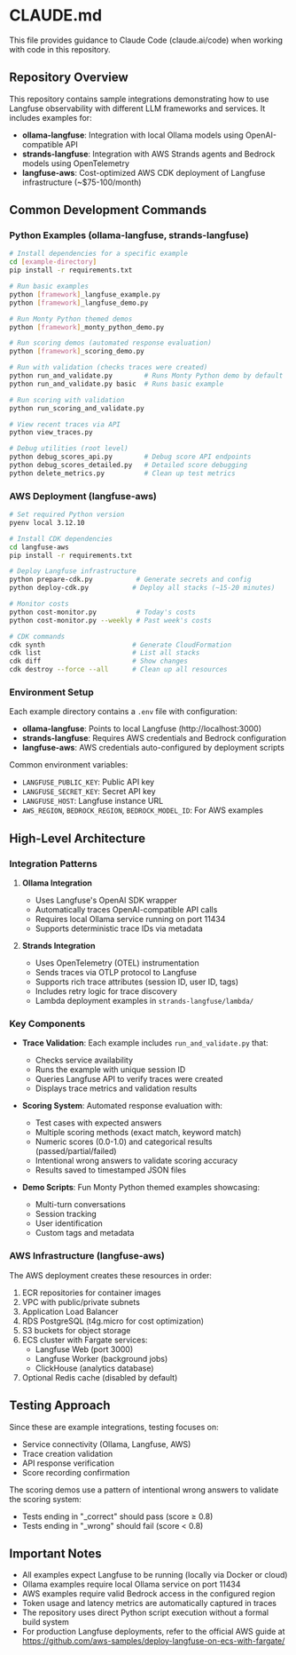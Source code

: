 # CLAUDE.md

This file provides guidance to Claude Code (claude.ai/code) when working with code in this repository.

## Repository Overview

This repository contains sample integrations demonstrating how to use Langfuse observability with different LLM frameworks and services. It includes examples for:

- **ollama-langfuse**: Integration with local Ollama models using OpenAI-compatible API
- **strands-langfuse**: Integration with AWS Strands agents and Bedrock models using OpenTelemetry
- **langfuse-aws**: Cost-optimized AWS CDK deployment of Langfuse infrastructure (~$75-100/month)

## Common Development Commands

### Python Examples (ollama-langfuse, strands-langfuse)

```bash
# Install dependencies for a specific example
cd [example-directory]
pip install -r requirements.txt

# Run basic examples
python [framework]_langfuse_example.py
python [framework]_langfuse_demo.py

# Run Monty Python themed demos
python [framework]_monty_python_demo.py

# Run scoring demos (automated response evaluation)
python [framework]_scoring_demo.py

# Run with validation (checks traces were created)
python run_and_validate.py        # Runs Monty Python demo by default
python run_and_validate.py basic  # Runs basic example

# Run scoring with validation
python run_scoring_and_validate.py

# View recent traces via API
python view_traces.py

# Debug utilities (root level)
python debug_scores_api.py        # Debug score API endpoints
python debug_scores_detailed.py   # Detailed score debugging
python delete_metrics.py          # Clean up test metrics
```

### AWS Deployment (langfuse-aws)

```bash
# Set required Python version
pyenv local 3.12.10

# Install CDK dependencies
cd langfuse-aws
pip install -r requirements.txt

# Deploy Langfuse infrastructure
python prepare-cdk.py           # Generate secrets and config
python deploy-cdk.py           # Deploy all stacks (~15-20 minutes)

# Monitor costs
python cost-monitor.py          # Today's costs
python cost-monitor.py --weekly # Past week's costs

# CDK commands
cdk synth                      # Generate CloudFormation
cdk list                       # List all stacks
cdk diff                       # Show changes
cdk destroy --force --all      # Clean up all resources
```

### Environment Setup

Each example directory contains a `.env` file with configuration:
- **ollama-langfuse**: Points to local Langfuse (http://localhost:3000)
- **strands-langfuse**: Requires AWS credentials and Bedrock configuration
- **langfuse-aws**: AWS credentials auto-configured by deployment scripts

Common environment variables:
- `LANGFUSE_PUBLIC_KEY`: Public API key
- `LANGFUSE_SECRET_KEY`: Secret API key
- `LANGFUSE_HOST`: Langfuse instance URL
- `AWS_REGION`, `BEDROCK_REGION`, `BEDROCK_MODEL_ID`: For AWS examples

## High-Level Architecture

### Integration Patterns

1. **Ollama Integration**
   - Uses Langfuse's OpenAI SDK wrapper
   - Automatically traces OpenAI-compatible API calls
   - Requires local Ollama service running on port 11434
   - Supports deterministic trace IDs via metadata

2. **Strands Integration**
   - Uses OpenTelemetry (OTEL) instrumentation
   - Sends traces via OTLP protocol to Langfuse
   - Supports rich trace attributes (session ID, user ID, tags)
   - Includes retry logic for trace discovery
   - Lambda deployment examples in `strands-langfuse/lambda/`

### Key Components

- **Trace Validation**: Each example includes `run_and_validate.py` that:
  - Checks service availability
  - Runs the example with unique session ID
  - Queries Langfuse API to verify traces were created
  - Displays trace metrics and validation results

- **Scoring System**: Automated response evaluation with:
  - Test cases with expected answers
  - Multiple scoring methods (exact match, keyword match)
  - Numeric scores (0.0-1.0) and categorical results (passed/partial/failed)
  - Intentional wrong answers to validate scoring accuracy
  - Results saved to timestamped JSON files

- **Demo Scripts**: Fun Monty Python themed examples showcasing:
  - Multi-turn conversations
  - Session tracking
  - User identification
  - Custom tags and metadata

### AWS Infrastructure (langfuse-aws)

The AWS deployment creates these resources in order:
1. ECR repositories for container images
2. VPC with public/private subnets
3. Application Load Balancer
4. RDS PostgreSQL (t4g.micro for cost optimization)
5. S3 buckets for object storage
6. ECS cluster with Fargate services:
   - Langfuse Web (port 3000)
   - Langfuse Worker (background jobs)
   - ClickHouse (analytics database)
7. Optional Redis cache (disabled by default)

## Testing Approach

Since these are example integrations, testing focuses on:
- Service connectivity (Ollama, Langfuse, AWS)
- Trace creation validation
- API response verification
- Score recording confirmation

The scoring demos use a pattern of intentional wrong answers to validate the scoring system:
- Tests ending in "_correct" should pass (score ≥ 0.8)
- Tests ending in "_wrong" should fail (score < 0.8)

## Important Notes

- All examples expect Langfuse to be running (locally via Docker or cloud)
- Ollama examples require local Ollama service on port 11434
- AWS examples require valid Bedrock access in the configured region
- Token usage and latency metrics are automatically captured in traces
- The repository uses direct Python script execution without a formal build system
- For production Langfuse deployments, refer to the official AWS guide at https://github.com/aws-samples/deploy-langfuse-on-ecs-with-fargate/